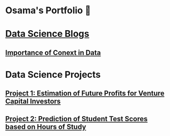 # Osama's Portfolio 👋 <br />


# [Data Science Blogs](https://osamayusufhassan.medium.com/) 
## [Importance of Conext in Data](https://osamayusufhassan.medium.com/importance-of-context-in-data-7ee85231fb8a)<br />


# Data Science Projects
## [Project 1: Estimation of Future Profits for Venture Capital Investors](https://github.com/osamayusufhassan/VC_profit_estimator_multiple_linear_regression)
## [Project 2: Prediction of Student Test Scores based on Hours of Study](https://github.com/osamayusufhassan/Linear-Regression-hours-vs-scores)
<!--
**osamayusufhassan/osamayusufhassan** is a ✨ _special_ ✨ repository because its `README.md` (this file) appears on your GitHub profile.

Here are some ideas to get you started:

- 🔭 I’m currently working on ...
- 🌱 I’m currently learning ...
- 👯 I’m looking to collaborate on ...
- 🤔 I’m looking for help with ...
- 💬 Ask me about ...
- 📫 How to reach me: ...
- 😄 Pronouns: ...
- ⚡ Fun fact: ...
-->
